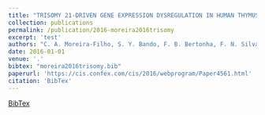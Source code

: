 ```yaml
---
title: "TRISOMY 21-DRIVEN GENE EXPRESSION DYSREGULATION IN HUMAN THYMUS: CONVERGING GENOMIC AND EPIGENOMIC MECHANISMS"
collection: publications
permalink: /publication/2016-moreira2016trisomy
excerpt: 'test'
authors: "C. A. Moreira-Filho, S. Y. Bando, F. B. Bertonha, F. N. Silva, L. da F. Costa, L. R. Fereira, M. Carneiro-Sampaio"
date: 2016-01-01
venue: '.'
bibtex: "moreira2016trisomy.bib"
paperurl: 'https://cis.confex.com/cis/2016/webprogram/Paper4561.html'
citation: 'BibTex'
---
```

[BibTex](//files/bibtex/moreira2016trisomy.bib')
